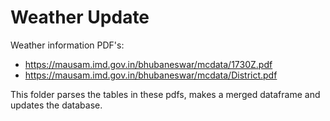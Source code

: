 # Weather Update

Weather information PDF's:
- https://mausam.imd.gov.in/bhubaneswar/mcdata/1730Z.pdf
- https://mausam.imd.gov.in/bhubaneswar/mcdata/District.pdf

This folder parses the tables in these pdfs, makes a merged dataframe and updates the database.